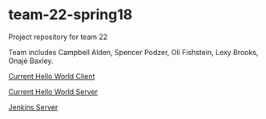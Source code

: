 # team-22-spring18
Project repository for team 22

Team includes Campbell Alden, Spencer Podzer, Oli Fishstein, Lexy Brooks, Onajé Baxley.

[Current Hello World Client](http://spoiledtomatillos.s3-website.us-east-2.amazonaws.com/)

[Current Hello World Server](http://spoiled-tomatillos.us-east-2.elasticbeanstalk.com/)

[Jenkins Server](http://ec2-54-187-255-233.us-west-2.compute.amazonaws.com:8080/)
